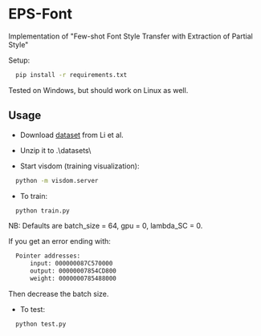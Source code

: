 # EPS-Font

Implementation of "Few-shot Font Style Transfer with Extraction of Partial Style"

Setup:
``` bash
  pip install -r requirements.txt
```

Tested on Windows, but should work on Linux as well.

## Usage

- Download [dataset](https://github.com/ligoudaner377/font_translator_gan) from Li et al. 

- Unzip it to .\datasets\

- Start visdom (training visualization):
``` bash
  python -m visdom.server
```

- To train:
``` bash
  python train.py
```

NB: Defaults are batch_size = 64, gpu = 0, lambda_SC = 0.

If you get an error ending with:
``` bash
  Pointer addresses:
      input: 000000087C570000
      output: 00000007854CD800
      weight: 0000000785488000
```
Then decrease the batch size.

- To test:
``` bash
  python test.py
```
